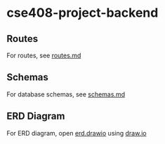 # cse408-project-backend

## Routes
For routes, see [routes.md](https://github.com/shiroe41/cse408-project-backend/blob/master/docs/routes.md)

## Schemas
For database schemas, see [schemas.md](https://github.com/shiroe41/cse408-project-backend/blob/master/docs/schemas.md)

## ERD Diagram
For ERD diagram, open [erd.drawio](https://github.com/shiroe41/cse408-project-backend/blob/master/docs/erd.drawio) using [draw.io](https://app.diagrams.net/)
